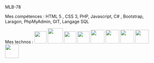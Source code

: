 MLB-78
 

Mes compétences : HTML 5 , CSS 3, PHP, Javascript, C# , Bootstrap, Laragon, PhpMyAdmin, GIT, Langage SQL




Mes technos : 
<img src="https://cdn.jsdelivr.net/gh/devicons/devicon/icons/html5/html5-original.svg" width="40px" /> 
<img src="https://cdn.jsdelivr.net/gh/devicons/devicon/icons/css3/css3-original-wordmark.svg" width="50px"/> 
<img src="https://cdn.jsdelivr.net/gh/devicons/devicon/icons/javascript/javascript-plain.svg" width="40px" />
<img src="https://cdn.jsdelivr.net/gh/devicons/devicon/icons/vscode/vscode-original.svg" width="40"/>
<img src="https://cdn.jsdelivr.net/gh/devicons/devicon/icons/php/php-original.svg" width="45"/>
<img src="https://cdn.jsdelivr.net/gh/devicons/devicon/icons/bootstrap/bootstrap-plain.svg" width="45"/>
<img src="https://cdn.jsdelivr.net/gh/devicons/devicon/icons/csharp/csharp-original.svg" width="45"/>
<img src="https://cdn.jsdelivr.net/gh/devicons/devicon/icons/git/git-original.svg"  width="45" />
<img src="https://cdn.jsdelivr.net/gh/devicons/devicon/icons/mysql/mysql-original-wordmark.svg"  width="45" />
          
          
